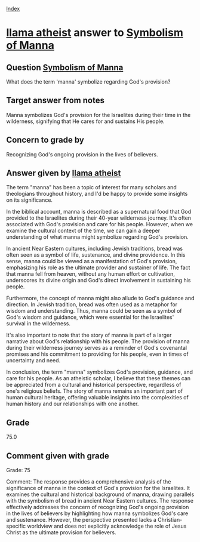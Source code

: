 
[Index](../../index.md)
# [llama atheist](../../answering_models/llama_atheist.md) answer to [Symbolism of Manna](../../questions/Symbolism_of_Manna.md)

## Question [Symbolism of Manna](../../questions/Symbolism_of_Manna.md)
What does the term 'manna' symbolize regarding God's provision?

## Target answer from notes
Manna symbolizes God's provision for the Israelites during their time in the wilderness, signifying that He cares for and sustains His people.

## Concern to grade by
Recognizing God's ongoing provision in the lives of believers.

## Answer given by [llama atheist](../../answering_models/llama_atheist.md)
The term "manna" has been a topic of interest for many scholars and theologians throughout history, and I'd be happy to provide some insights on its significance.

In the biblical account, manna is described as a supernatural food that God provided to the Israelites during their 40-year wilderness journey. It's often associated with God's provision and care for his people. However, when we examine the cultural context of the time, we can gain a deeper understanding of what manna might symbolize regarding God's provision.

In ancient Near Eastern cultures, including Jewish traditions, bread was often seen as a symbol of life, sustenance, and divine providence. In this sense, manna could be viewed as a manifestation of God's provision, emphasizing his role as the ultimate provider and sustainer of life. The fact that manna fell from heaven, without any human effort or cultivation, underscores its divine origin and God's direct involvement in sustaining his people.

Furthermore, the concept of manna might also allude to God's guidance and direction. In Jewish tradition, bread was often used as a metaphor for wisdom and understanding. Thus, manna could be seen as a symbol of God's wisdom and guidance, which were essential for the Israelites' survival in the wilderness.

It's also important to note that the story of manna is part of a larger narrative about God's relationship with his people. The provision of manna during their wilderness journey serves as a reminder of God's covenantal promises and his commitment to providing for his people, even in times of uncertainty and need.

In conclusion, the term "manna" symbolizes God's provision, guidance, and care for his people. As an atheistic scholar, I believe that these themes can be appreciated from a cultural and historical perspective, regardless of one's religious beliefs. The story of manna remains an important part of human cultural heritage, offering valuable insights into the complexities of human history and our relationships with one another.

## Grade
75.0

## Comment given with grade
Grade: 75

Comment: The response provides a comprehensive analysis of the significance of manna in the context of God's provision for the Israelites. It examines the cultural and historical background of manna, drawing parallels with the symbolism of bread in ancient Near Eastern cultures. The response effectively addresses the concern of recognizing God's ongoing provision in the lives of believers by highlighting how manna symbolizes God's care and sustenance. However, the perspective presented lacks a Christian-specific worldview and does not explicitly acknowledge the role of Jesus Christ as the ultimate provision for believers.
